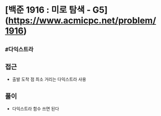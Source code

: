 # [백준 1916 : 미로 탐색 - G5] (<https://www.acmicpc.net/problem/1916>)

## `#다익스트라`

## 접근

- 출발 도착 점 최소 거리는 다익스트라 사용

## 풀이

- 다익스트라 함수 쓰면 된다

